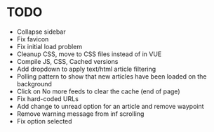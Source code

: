 # TODO

* Collapse sidebar
* Fix favicon
* Fix initial load problem
* Cleanup CSS, move to CSS files instead of in VUE
* Compile JS, CSS, Cached versions
* Add dropdown to apply text/html article filtering
* Polling pattern to show that new articles have been loaded on the background
* Click on No more feeds to clear the cache (end of page)
* Fix hard-coded URLs
* Add change to unread option for an article and remove waypoint
* Remove warning message from inf scrolling
* Fix option selected
